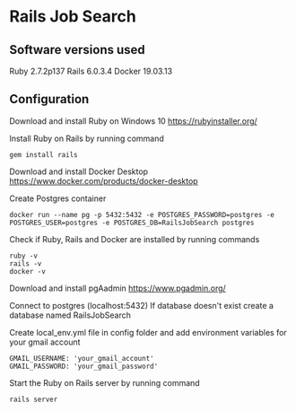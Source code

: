# Rails Job Search

## Software versions used

Ruby 2.7.2p137
Rails 6.0.3.4
Docker 19.03.13

## Configuration

Download and install Ruby on Windows 10
https://rubyinstaller.org/

Install Ruby on Rails by running command
```console
gem install rails
```

Download and install Docker Desktop
https://www.docker.com/products/docker-desktop

Create Postgres container
```console
docker run --name pg -p 5432:5432 -e POSTGRES_PASSWORD=postgres -e POSTGRES_USER=postgres -e POSTGRES_DB=RailsJobSearch postgres
```

Check if Ruby, Rails and Docker are installed by running commands
```console
ruby -v
rails -v
docker -v
```

Download and install pgAadmin
https://www.pgadmin.org/

Connect to postgres (localhost:5432)
If database doesn't exist create a database named RailsJobSearch

Create local_env.yml file in config folder and add environment variables for your gmail account
```console
GMAIL_USERNAME: 'your_gmail_account'
GMAIL_PASSWORD: 'your_gmail_password'
```

Start the Ruby on Rails server by running command
```console
rails server
```